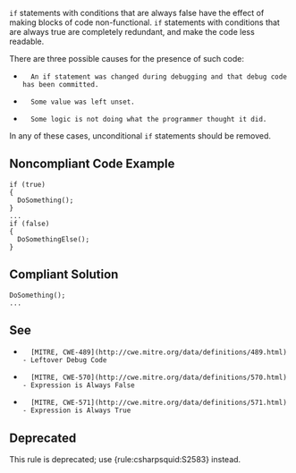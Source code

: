 
`if` statements with conditions that are always false have the effect of making blocks of code non-functional. `if` statements with conditions that are always true are completely redundant, and make the code less readable.

There are three possible causes for the presence of such code:

-	    An if statement was changed during debugging and that debug code has been committed.
-	    Some value was left unset.
-	    Some logic is not doing what the programmer thought it did.


In any of these cases, unconditional `if` statements should be removed.

## Noncompliant Code Example


    if (true)
    {
      DoSomething();
    }
    ...
    if (false)
    {
      DoSomethingElse();
    }


## Compliant Solution


    DoSomething();
    ...


## See

-	    [MITRE, CWE-489](http://cwe.mitre.org/data/definitions/489.html) - Leftover Debug Code
-	    [MITRE, CWE-570](http://cwe.mitre.org/data/definitions/570.html) - Expression is Always False
-	    [MITRE, CWE-571](http://cwe.mitre.org/data/definitions/571.html) - Expression is Always True


## Deprecated

This rule is deprecated; use {rule:csharpsquid:S2583} instead.
